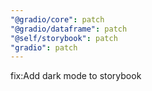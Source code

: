 ```yaml
---
"@gradio/core": patch
"@gradio/dataframe": patch
"@self/storybook": patch
"gradio": patch
---
```


fix:Add dark mode to storybook

